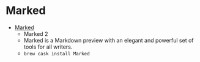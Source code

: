 # Marked
- [Marked](https://marked2app.com/)
  -  Marked 2
  - Marked is a Markdown preview with an elegant and powerful set of tools for all writers.
  - `brew cask install Marked`
